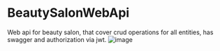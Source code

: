 # BeautySalonWebApi
Web api for beauty salon, that cover crud operations for all entities, has swagger and authorization via jwt.
![image](https://github.com/A-Havryniuk/beauty-salon-web-api/assets/97782337/54c2c54f-6f14-420d-a622-e183e3bd6ea0)
